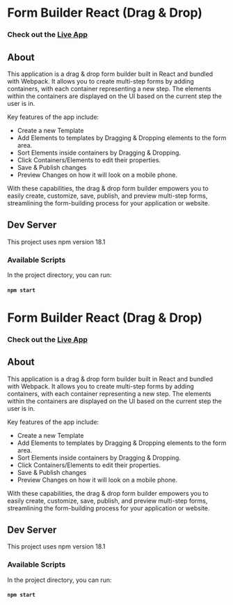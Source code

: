 # Form Builder React (Drag & Drop)

### Check out the [Live App](https://release.d2xczvacbbtxrp.amplifyapp.com/)

## About
This application is a drag & drop form builder built in React and bundled with Webpack. It allows you to create multi-step forms by adding containers, with each container representing a new step. The elements within the containers are displayed on the UI based on the current step the user is in.

Key features of the app include:

- Create a new Template
- Add Elements to templates by Dragging & Dropping elements to the form area.
- Sort Elements inside containers by Dragging & Dropping.
- Click Containers/Elements to edit their properties.
- Save & Publish changes
- Preview Changes on how it will look on a mobile phone.

With these capabilities, the drag & drop form builder empowers you to easily create, customize, save, publish, and preview multi-step forms, streamlining the form-building process for your application or website.

## Dev Server
This project uses npm version 18.1

### Available Scripts

In the project directory, you can run:

#### `npm start`

# Form Builder React (Drag & Drop)

### Check out the [Live App](https://release.d2xczvacbbtxrp.amplifyapp.com/)

## About
This application is a drag & drop form builder built in React and bundled with Webpack. It allows you to create multi-step forms by adding containers, with each container representing a new step. The elements within the containers are displayed on the UI based on the current step the user is in.

Key features of the app include:

- Create a new Template
- Add Elements to templates by Dragging & Dropping elements to the form area.
- Sort Elements inside containers by Dragging & Dropping.
- Click Containers/Elements to edit their properties.
- Save & Publish changes
- Preview Changes on how it will look on a mobile phone.

With these capabilities, the drag & drop form builder empowers you to easily create, customize, save, publish, and preview multi-step forms, streamlining the form-building process for your application or website.

## Dev Server
This project uses npm version 18.1

### Available Scripts

In the project directory, you can run:

#### `npm start`
